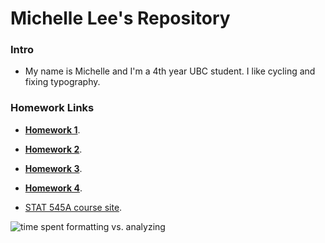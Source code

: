 Michelle Lee's Repository
==========================
### Intro

* My name is Michelle and I'm a 4th year UBC student. I like cycling and fixing typography.


### Homework Links

* **[Homework 1](https://github.com/STAT545-UBC/zz_michelle_lee-coursework/tree/master/HW1)**.

* **[Homework 2](https://github.com/STAT545-UBC/zz_michelle_lee-coursework/tree/master/HW2)**.

* **[Homework 3](https://github.com/STAT545-UBC/zz_michelle_lee-coursework/tree/master/HW3)**.

* **[Homework 4](https://github.com/STAT545-UBC/zz_michelle_lee-coursework/tree/master/HW4)**.

* [STAT 545A course site](http://stat545-ubc.github.io/hw01_edit-README.html).

![time spent formatting vs. analyzing](http://fosslien.com/analyst/seven.png)